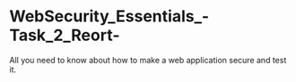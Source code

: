 # WebSecurity_Essentials_-Task_2_Reort-
All you need to know about how to make a web application secure and test it.
